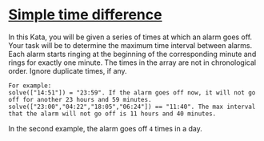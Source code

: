 # [Simple time difference](https://www.codewars.com/kata/simple-time-difference "https://www.codewars.com/kata/5b76a34ff71e5de9db0000f2")

In this Kata, you will be given a series of times at which an alarm goes off. Your task will be to determine the maximum time interval between alarms. Each alarm starts ringing at the beginning of the corresponding minute and rings for exactly one minute. The times in the array are not in chronological order. Ignore duplicate times, if any.

```
For example:
solve(["14:51"]) = "23:59". If the alarm goes off now, it will not go off for another 23 hours and 59 minutes.
solve(["23:00","04:22","18:05","06:24"]) == "11:40". The max interval that the alarm will not go off is 11 hours and 40 minutes.
```
In the second example, the alarm goes off `4` times in a day.
